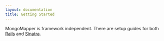 ```yaml
---
layout: documentation
title: Getting Started
---
```


MongoMapper is framework independent. There are setup guides for both [Rails](/documentation/getting-started/rails.html) and [Sinatra](/documentation/getting-started/sinatra.html).
